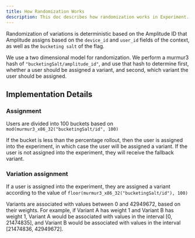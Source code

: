 ```yaml
---
title: How Randomization Works
description: This doc describes how randomization works in Experiment. 
---
```


Randomization of variations is deterministic based on the Amplitude ID that Amplitude assigns based on the `device_id` and `user_id` fields of the context, as well as the `bucketing salt` of the flag.

We use a two dimensional model for randomization. We perform a murmur3 hash of `"bucketingSalt/amplitude_id"`, and use that hash to determine first, whether a user should be assigned a variant, and second, which variant the user should be assigned.

## Implementation Details

### Assignment
 Users are divided into 100 buckets based on `mod(murmur3_x86_32("bucketingSalt/id", 100)`

If the bucket is less than the percentage rollout, then the user is assigned into the experiment, in which case the user will be assigned a variant. If the user is not assigned into the experiment, they will receive the fallback variant.

### Variation assignment
If a user is assigned into the experiment, they are assigned a variant according to the value of `floor(murmur3_x86_32("bucketingSalt/id"), 100)`

Variants are associated with values between 0 and 42949672, based on their weights. For example, if Variant A has weight 1 and Variant B has weight 1, Variant A would be associated with values in the interval [0, 21474835], and Variant B would be associated with values in the interval [21474836, 42949672].
